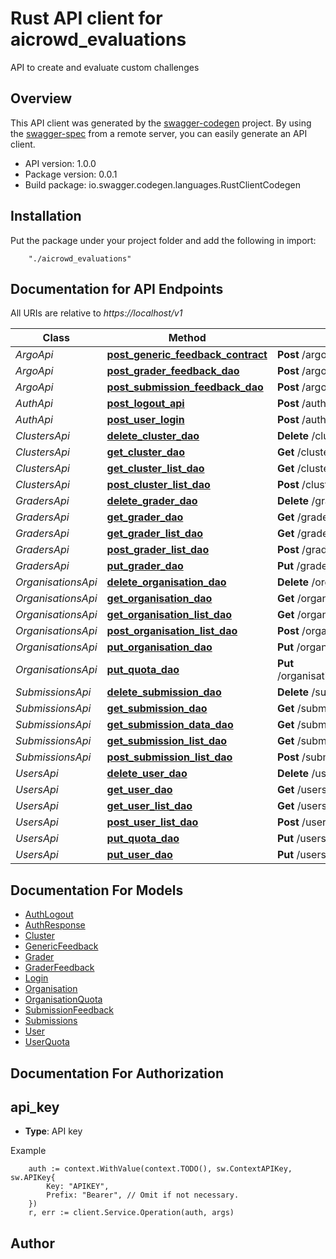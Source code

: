 # Rust API client for aicrowd_evaluations

API to create and evaluate custom challenges

## Overview
This API client was generated by the [swagger-codegen](https://github.com/swagger-api/swagger-codegen) project.  By using the [swagger-spec](https://github.com/swagger-api/swagger-spec) from a remote server, you can easily generate an API client.

- API version: 1.0.0
- Package version: 0.0.1
- Build package: io.swagger.codegen.languages.RustClientCodegen

## Installation
Put the package under your project folder and add the following in import:
```
    "./aicrowd_evaluations"
```

## Documentation for API Endpoints

All URIs are relative to *https://localhost/v1*

Class | Method | HTTP request | Description
------------ | ------------- | ------------- | -------------
*ArgoApi* | [**post_generic_feedback_contract**](docs/ArgoApi.md#post_generic_feedback_contract) | **Post** /argo/{model_name}/{object_id} | 
*ArgoApi* | [**post_grader_feedback_dao**](docs/ArgoApi.md#post_grader_feedback_dao) | **Post** /argo/graders/{grader_id} | 
*ArgoApi* | [**post_submission_feedback_dao**](docs/ArgoApi.md#post_submission_feedback_dao) | **Post** /argo/submissions/{submission_id} | 
*AuthApi* | [**post_logout_api**](docs/AuthApi.md#post_logout_api) | **Post** /auth/logout | 
*AuthApi* | [**post_user_login**](docs/AuthApi.md#post_user_login) | **Post** /auth/login | 
*ClustersApi* | [**delete_cluster_dao**](docs/ClustersApi.md#delete_cluster_dao) | **Delete** /clusters/{cluster_id} | 
*ClustersApi* | [**get_cluster_dao**](docs/ClustersApi.md#get_cluster_dao) | **Get** /clusters/{cluster_id} | 
*ClustersApi* | [**get_cluster_list_dao**](docs/ClustersApi.md#get_cluster_list_dao) | **Get** /clusters/ | 
*ClustersApi* | [**post_cluster_list_dao**](docs/ClustersApi.md#post_cluster_list_dao) | **Post** /clusters/ | 
*GradersApi* | [**delete_grader_dao**](docs/GradersApi.md#delete_grader_dao) | **Delete** /graders/{grader_id} | 
*GradersApi* | [**get_grader_dao**](docs/GradersApi.md#get_grader_dao) | **Get** /graders/{grader_id} | 
*GradersApi* | [**get_grader_list_dao**](docs/GradersApi.md#get_grader_list_dao) | **Get** /graders/ | 
*GradersApi* | [**post_grader_list_dao**](docs/GradersApi.md#post_grader_list_dao) | **Post** /graders/ | 
*GradersApi* | [**put_grader_dao**](docs/GradersApi.md#put_grader_dao) | **Put** /graders/{grader_id} | 
*OrganisationsApi* | [**delete_organisation_dao**](docs/OrganisationsApi.md#delete_organisation_dao) | **Delete** /organisations/{organisation_id} | 
*OrganisationsApi* | [**get_organisation_dao**](docs/OrganisationsApi.md#get_organisation_dao) | **Get** /organisations/{organisation_id} | 
*OrganisationsApi* | [**get_organisation_list_dao**](docs/OrganisationsApi.md#get_organisation_list_dao) | **Get** /organisations/ | 
*OrganisationsApi* | [**post_organisation_list_dao**](docs/OrganisationsApi.md#post_organisation_list_dao) | **Post** /organisations/ | 
*OrganisationsApi* | [**put_organisation_dao**](docs/OrganisationsApi.md#put_organisation_dao) | **Put** /organisations/{organisation_id} | 
*OrganisationsApi* | [**put_quota_dao**](docs/OrganisationsApi.md#put_quota_dao) | **Put** /organisations/addquota/{organisation_id} | 
*SubmissionsApi* | [**delete_submission_dao**](docs/SubmissionsApi.md#delete_submission_dao) | **Delete** /submissions/{submission_id} | 
*SubmissionsApi* | [**get_submission_dao**](docs/SubmissionsApi.md#get_submission_dao) | **Get** /submissions/{submission_id} | 
*SubmissionsApi* | [**get_submission_data_dao**](docs/SubmissionsApi.md#get_submission_data_dao) | **Get** /submissions/{submission_id}/data | 
*SubmissionsApi* | [**get_submission_list_dao**](docs/SubmissionsApi.md#get_submission_list_dao) | **Get** /submissions/ | 
*SubmissionsApi* | [**post_submission_list_dao**](docs/SubmissionsApi.md#post_submission_list_dao) | **Post** /submissions/ | 
*UsersApi* | [**delete_user_dao**](docs/UsersApi.md#delete_user_dao) | **Delete** /users/{user_id} | 
*UsersApi* | [**get_user_dao**](docs/UsersApi.md#get_user_dao) | **Get** /users/{user_id} | 
*UsersApi* | [**get_user_list_dao**](docs/UsersApi.md#get_user_list_dao) | **Get** /users/ | 
*UsersApi* | [**post_user_list_dao**](docs/UsersApi.md#post_user_list_dao) | **Post** /users/ | 
*UsersApi* | [**put_quota_dao**](docs/UsersApi.md#put_quota_dao) | **Put** /users/addquota/{user_id} | 
*UsersApi* | [**put_user_dao**](docs/UsersApi.md#put_user_dao) | **Put** /users/{user_id} | 


## Documentation For Models

 - [AuthLogout](docs/AuthLogout.md)
 - [AuthResponse](docs/AuthResponse.md)
 - [Cluster](docs/Cluster.md)
 - [GenericFeedback](docs/GenericFeedback.md)
 - [Grader](docs/Grader.md)
 - [GraderFeedback](docs/GraderFeedback.md)
 - [Login](docs/Login.md)
 - [Organisation](docs/Organisation.md)
 - [OrganisationQuota](docs/OrganisationQuota.md)
 - [SubmissionFeedback](docs/SubmissionFeedback.md)
 - [Submissions](docs/Submissions.md)
 - [User](docs/User.md)
 - [UserQuota](docs/UserQuota.md)


## Documentation For Authorization

## api_key
- **Type**: API key 

Example
```
	auth := context.WithValue(context.TODO(), sw.ContextAPIKey, sw.APIKey{
		Key: "APIKEY",
		Prefix: "Bearer", // Omit if not necessary.
	})
    r, err := client.Service.Operation(auth, args)
```

## Author



